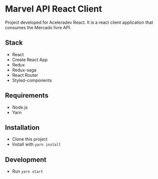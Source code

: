 # Marvel API React Client
Project developed for Aceleradev React. It is a react client application that consumes the Mercado livre API.

## Stack
- React
- Create React App
- Redux
- Redux-saga
- React Router
- Styled-components

## Requirements
- Node.js
- Yarn

## Installation
- Clone this project
- Install with `yarn install`

## Development
- Run `yarn start`

